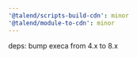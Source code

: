 ```yaml
---
'@talend/scripts-build-cdn': minor
'@talend/module-to-cdn': minor
---
```


deps: bump execa from 4.x to 8.x
